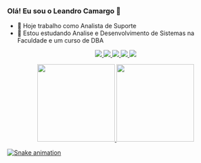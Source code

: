 ### Olá! Eu sou o Leandro Camargo 👋

- 🔭 Hoje trabalho como Analista de Suporte
- 🌱 Estou estudando Analise e Desenvolvimento de Sistemas na Faculdade e um curso de DBA 

<p align="center">
  <a href="https://discord.gg/n8gRykx6">
  <img  src="https://img.shields.io/badge/Discord-%237289DA.svg?style=for-the-badge&logo=discord&logoColor=white">
  </a>
  
  <a href="https://www.linkedin.com/in/lecamargo/">
    <img  src="https://img.shields.io/badge/linkedin-%230077B5.svg?style=for-the-badge&logo=linkedin&logoColor=white"> 
  </a>
  
  <a href="https://www.twitch.tv/lecamargox">
    <img  src="https://img.shields.io/badge/Twitch-%239146FF.svg?style=for-the-badge&logo=Twitch&logoColor=white"> 
  </a>
  
  <a href="https://mobile.twitter.com/lecamargox">
    <img  src="https://img.shields.io/badge/Twitter-%231DA1F2.svg?style=for-the-badge&logo=Twitter&logoColor=white"> 
  </a>
  
  <a href="https://www.youtube.com/channel/UCC8GZogA9LkBWPe2F-gdIgw">
    <img  src="https://img.shields.io/badge/YouTube-%23FF0000.svg?style=for-the-badge&logo=YouTube&logoColor=white"> 
  </a>
  
</p>

<div align="center">
  <a href="https://github.com/Lecamargox7">
  <img height="180em" src="https://github-readme-stats.vercel.app/api?username=lecamargox7&show_icons=true&theme=vision-friendly-dark&include_all_commits=true&count_private=true"/>
  <img height="180em" src="https://github-readme-stats.vercel.app/api/top-langs/?username=lecamargox7&layout=compact&langs_count=7&theme=vision-friendly-dark"/>
</div>

![Snake animation](https://github.com/lecamargox7/lecamargox7/blob/output/github-contribution-grid-snake.svg)
